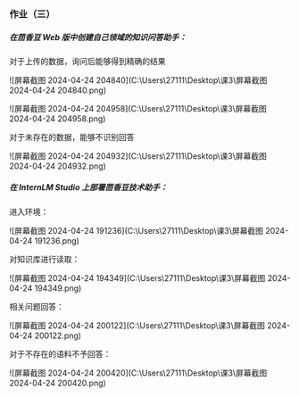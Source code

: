 ### 作业（三）

##### 在茴香豆 Web 版中创建自己领域的知识问答助手：

对于上传的数据，询问后能够得到精确的结果

![屏幕截图 2024-04-24 204840](C:\Users\27111\Desktop\课3\屏幕截图 2024-04-24 204840.png)

![屏幕截图 2024-04-24 204958](C:\Users\27111\Desktop\课3\屏幕截图 2024-04-24 204958.png)

对于未存在的数据，能够不识别回答

![屏幕截图 2024-04-24 204932](C:\Users\27111\Desktop\课3\屏幕截图 2024-04-24 204932.png)

##### 在 InternLM Studio 上部署茴香豆技术助手：

进入环境：

![屏幕截图 2024-04-24 191236](C:\Users\27111\Desktop\课3\屏幕截图 2024-04-24 191236.png)

对知识库进行读取：

![屏幕截图 2024-04-24 194349](C:\Users\27111\Desktop\课3\屏幕截图 2024-04-24 194349.png)

相关问题回答：

![屏幕截图 2024-04-24 200122](C:\Users\27111\Desktop\课3\屏幕截图 2024-04-24 200122.png)

对于不存在的语料不予回答：

![屏幕截图 2024-04-24 200420](C:\Users\27111\Desktop\课3\屏幕截图 2024-04-24 200420.png)